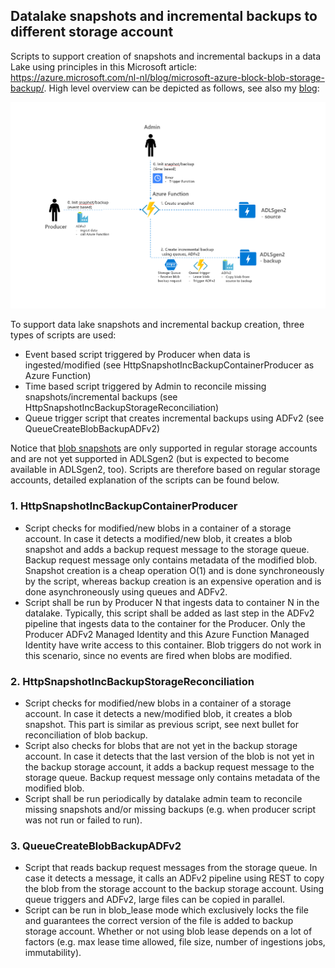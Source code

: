 ## Datalake snapshots and incremental backups to different storage account
Scripts to support creation of snapshots and incremental backups in a data Lake using principles in this Microsoft article: https://azure.microsoft.com/nl-nl/blog/microsoft-azure-block-blob-storage-backup/. High level overview can be depicted as follows, see also my [blog](https://towardsdatascience.com/how-to-create-snapshots-and-backups-of-your-azure-storage-e72bef58e0aa):

![High level overview](images/high_level_overview.png "High level overview")

To support data lake snapshots and incremental backup creation, three types of scripts are used:

- Event based script triggered by Producer when data is ingested/modified (see HttpSnapshotIncBackupContainerProducer as Azure Function)
- Time based script triggered by Admin to reconcile missing snapshots/incremental backups (see HttpSnapshotIncBackupStorageReconciliation)
- Queue trigger script that creates incremental backups using ADFv2 (see QueueCreateBlobBackupADFv2)

Notice that [blob snapshots](https://docs.microsoft.com/en-us/rest/api/storageservices/creating-a-snapshot-of-a-blob) are only supported in regular storage accounts and are not yet supported in ADLSgen2 (but is expected to become available in ADLSgen2, too). Scripts are therefore based on regular storage accounts, detailed explanation of the scripts can be found below.

### 1. HttpSnapshotIncBackupContainerProducer
- Script checks for modified/new blobs in a container of a storage account. In case it detects a modified/new blob, it creates a blob snapshot and adds a backup request message to the storage queue. Backup request message only contains metadata of the modified blob. Snapshot creation is a cheap operation O(1) and is done synchroneously by the script, whereas backup creation is an expensive operation and is done asynchroneously using queues and ADFv2. 
- Script shall be run by Producer N that ingests data to container N in the datalake. Typically, this script shall be added as last step in the ADFv2 pipeline that ingests data to the container for the Producer. Only the Producer ADFv2 Managed Identity and this Azure Function Managed Identity have write access to this container. Blob triggers do not work in this scenario, since no events are fired when blobs are modified.

### 2. HttpSnapshotIncBackupStorageReconciliation
- Script checks for modified/new blobs in a container of a storage account. In case it detects a new/modified blob, it creates a blob snapshot. This part is similar as previous script, see next bullet for reconciliation of blob backup.
- Script also checks for blobs that are not yet in the backup storage account. In case it detects that the last version of the blob is not yet in the backup storage account, it adds a backup request message to the storage queue. Backup request message only contains metadata of the modified blob.
- Script shall be run periodically by datalake admin team to reconcile missing snapshots and/or missing backups (e.g. when producer script was not run or failed to run).

### 3. QueueCreateBlobBackupADFv2
- Script that reads backup request messages from the storage queue. In case it detects a message, it calls an ADFv2 pipeline using REST to copy the blob from the storage account to the backup storage account. Using queue triggers and ADFv2, large files can be copied in parallel.
- Script can be run in blob_lease mode which exclusively locks the file and guarantees the correct version of the file is added to backup storage account. Whether or not using blob lease depends on a lot of factors (e.g. max lease time allowed, file size, number of ingestions jobs, immutability).

